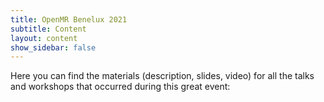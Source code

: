 ```yaml
---
title: OpenMR Benelux 2021
subtitle: Content
layout: content
show_sidebar: false
---
```


Here you can find the materials (description, slides, video) for all the talks and workshops that occurred during this great event: